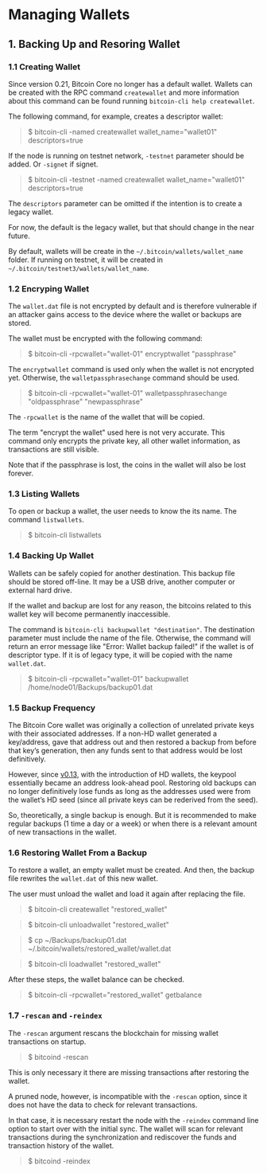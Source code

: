 # Managing Wallets

## 1. Backing Up and Resoring Wallet

### 1.1 Creating Wallet

Since version 0.21, Bitcoin Core no longer has a default wallet.
Wallets can be created with the RPC command `createwallet` and more information about this command can be found running `bitcoin-cli help createwallet`.

The following command, for example, creates a descriptor wallet:

>$ bitcoin-cli -named createwallet wallet_name="wallet01" descriptors=true

If the node is running on testnet network, `-testnet` parameter should be added. Or `-signet` if signet.

>$ bitcoin-cli -testnet -named createwallet wallet_name="wallet01" descriptors=true

The `descriptors` parameter can be omitted if the intention is to create a legacy wallet.

For now, the default is the legacy wallet, but that should change in the near future.

By default, wallets will be create in the `~/.bitcoin/wallets/wallet_name` folder. If running on testnet, it will be created in `~/.bitcoin/testnet3/wallets/wallet_name`.

### 1.2 Encryping Wallet

The `wallet.dat` file is not encrypted by default and is therefore vulnerable if an attacker gains access to the device where the wallet or backups are stored.

The wallet must be encrypted with the following command:

>$ bitcoin-cli -rpcwallet="wallet-01" encryptwallet "passphrase"

The `encryptwallet` command is used only when the wallet is not encrypted yet. Otherwise, the `walletpassphrasechange` command should be used.

>$ bitcoin-cli -rpcwallet="wallet-01" walletpassphrasechange "oldpassphrase" "newpassphrase"

The `-rpcwallet` is the name of the wallet that will be copied.

The term "encrypt the wallet" used here is not very accurate. This command only encrypts the private key, all other wallet information, as transactions are still visible.

Note that if the passphrase is lost, the coins in the wallet will also be lost forever.

### 1.3 Listing Wallets

To open or backup a wallet, the user needs to know the its name. The command `listwallets`.

>$ bitcoin-cli listwallets 

### 1.4 Backing Up Wallet

Wallets can be safely copied for another destination. This backup file should be stored off-line. It may be a USB drive, another computer or external hard drive.

If the wallet and backup are lost for any reason, the bitcoins related to this wallet key will become permanently inaccessible.

The command is `bitcoin-cli backupwallet "destination"`. The destination parameter must include the name of the file. Otherwise, the command will return an error message like "Error: Wallet backup failed!" if the wallet is of descriptor type. If it is of legacy type, it will be copied with the name `wallet.dat`.

>$ bitcoin-cli -rpcwallet="wallet-01" backupwallet /home/node01/Backups/backup01.dat

### 1.5 Backup Frequency

The Bitcoin Core wallet was originally a collection of unrelated private keys with their associated addresses. If a non-HD wallet generated a key/address, gave that address out and then restored a backup from before that key’s generation, then any funds sent to that address would be lost definitively.

However, since [v0.13](https://github.com/bitcoin/bitcoin/blob/master/doc/release-notes/release-notes-0.13.0.md), with the introduction of HD wallets, the keypool essentially became an address look-ahead pool. Restoring old backups can no longer definitively lose funds as long as the addresses used were from the wallet’s HD seed (since all private keys can be rederived from the seed).

So, theoretically, a single backup is enough. But it is recommended to make regular backups (1 time a day or a week) or when there is a relevant amount of new transactions in the wallet.

### 1.6 Restoring Wallet From a Backup

To restore a wallet, an empty wallet must be created. And then, the backup file rewrites the `wallet.dat` of this new wallet.

The user must unload the wallet and load it again after replacing the file.

>$ bitcoin-cli createwallet "restored_wallet"

>$ bitcoin-cli unloadwallet "restored_wallet"

>$ cp ~/Backups/backup01.dat ~/.bitcoin/wallets/restored_wallet/wallet.dat

>$ bitcoin-cli loadwallet "restored_wallet"

After these steps, the wallet balance can be checked.

>$ bitcoin-cli -rpcwallet="restored_wallet" getbalance

### 1.7 `-rescan` and `-reindex`

The `-rescan` argument rescans the blockchain for missing wallet transactions on startup.

>$ bitcoind -rescan

This is only necessary it there are missing transactions after restoring the wallet.

A pruned node, however, is incompatible with the `-rescan` option, since it does not have the data to check for relevant transactions.

In that case, it is necessary restart the node with the `-reindex` command line option to start over with the initial sync. The wallet will scan for relevant transactions during the synchronization and rediscover the funds and transaction history of the wallet.

>$ bitcoind -reindex